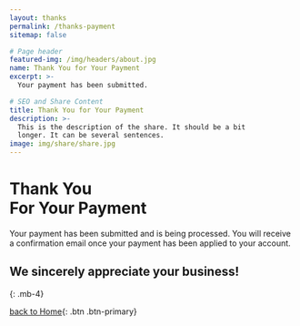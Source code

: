 ```yaml
---
layout: thanks
permalink: /thanks-payment
sitemap: false

# Page header
featured-img: /img/headers/about.jpg
name: Thank You for Your Payment
excerpt: >-
  Your payment has been submitted.

# SEO and Share Content
title: Thank You for Your Payment
description: >-
  This is the description of the share. It should be a bit
  longer. It can be several sentences.
image: img/share/share.jpg
---
```


<h1 class="display-4">Thank You<br><span>For Your Payment</span></h1>

Your payment has been submitted and is being processed. You will receive a confirmation email once your payment has been applied to your account.

## We sincerely appreciate your business!
{: .mb-4}

[back to Home](/){: .btn .btn-primary}

